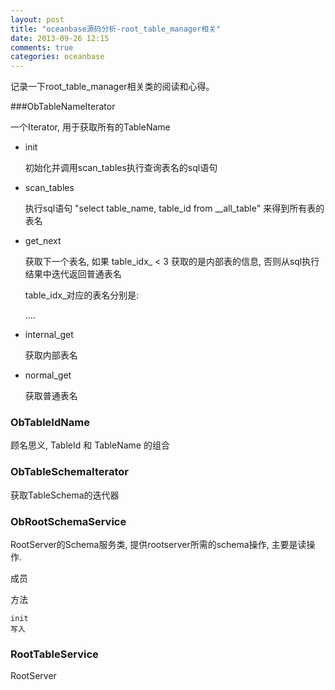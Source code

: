 ```yaml
---
layout: post
title: "oceanbase源码分析-root_table_manager相关"
date: 2013-09-26 12:15
comments: true
categories: oceanbase
---
```

 
记录一下root_table_manager相关类的阅读和心得。

<!-- more -->

###ObTableNameIterator

一个Iterator, 用于获取所有的TableName

* init

  初始化并调用scan_tables执行查询表名的sql语句   

* scan_tables

  执行sql语句 "select table_name, table_id from __all_table" 来得到所有表的表名

* get_next

  获取下一个表名, 如果 table_idx_ < 3 获取的是内部表的信息, 否则从sql执行结果中迭代返回普通表名

  table_idx_对应的表名分别是:

  ....

* internal_get

  获取内部表名

* normal_get

  获取普通表名 

###	ObTableIdName

顾名思义, TableId 和 TableName 的组合

### ObTableSchemaIterator

获取TableSchema的迭代器

### ObRootSchemaService

RootServer的Schema服务类, 提供rootserver所需的schema操作, 主要是读操作. 

成员
	
方法

	init
	写入
### RootTableService

RootServer


